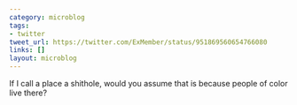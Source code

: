 ```yaml
---
category: microblog
tags:
- twitter
tweet_url: https://twitter.com/ExMember/status/951869560654766080
links: []
layout: microblog
---
```

If I call a place a shithole, would you assume that is because people of color live there?

